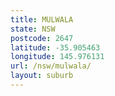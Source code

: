```yaml
---
title: MULWALA
state: NSW
postcode: 2647
latitude: -35.905463
longitude: 145.976131
url: /nsw/mulwala/
layout: suburb
---
```

